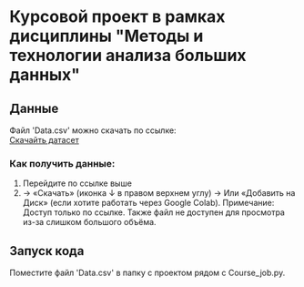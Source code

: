 # Курсовой проект в рамках дисциплины "Методы и технологии анализа больших данных"

## Данные
Файл 'Data.csv' можно скачать по ссылке:  
[Скачайть датасет](https://drive.google.com/file/d/10qRhOjOCIsv2rEUIr2p_3rc2njtygvP1/view?usp=drive_link)

### Как получить данные:
1. Перейдите по ссылке выше
2. → «Скачать» (иконка ↓ в правом верхнем углу)
   → Или «Добавить на Диск» (если хотите работать через Google Colab).
Примечание: Доступ только по ссылке. Также файл не доступен для просмотра из-за слишком большого объёма.

## Запуск кода
Поместите файл 'Data.csv' в папку с проектом рядом с Course_job.py.
